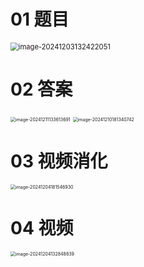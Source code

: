 # 01 题目

<img src="C:\Users\Administrator\AppData\Roaming\Typora\typora-user-images\image-20241203132422051.png" alt="image-20241203132422051" style="zoom: 80%;" />



# 02 答案

<img src="https://cvp.oss-cn-shanghai.aliyuncs.com/202412111336789.png" alt="image-20241211133613691" style="zoom:50%;" />

<img src="https://cvp.oss-cn-shanghai.aliyuncs.com/202412101813813.png" alt="image-20241210181340742" style="zoom:50%;" />





# 03 视频消化

<img src="C:\Users\Administrator\AppData\Roaming\Typora\typora-user-images\image-20241204181546930.png" alt="image-20241204181546930" style="zoom:50%;" />



# 04 视频

<img src="C:\Users\Administrator\AppData\Roaming\Typora\typora-user-images\image-20241204132848839.png" alt="image-20241204132848839" style="zoom:50%;" />